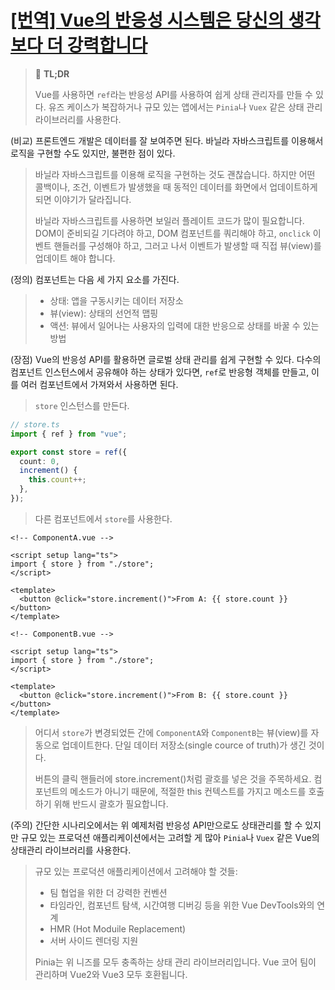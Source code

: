 # [[번역] Vue의 반응성 시스템은 당신의 생각보다 더 강력합니다](https://velog.io/@jonghunbok/%EB%B2%88%EC%97%AD-Vue%EC%9D%98-%EB%B0%98%EC%9D%91%EC%84%B1-%EC%8B%9C%EC%8A%A4%ED%85%9C%EC%9D%80-%EB%8B%B9%EC%8B%A0%EC%9D%98-%EC%83%9D%EA%B0%81%EB%B3%B4%EB%8B%A4-%EB%8D%94-%EA%B0%95%EB%A0%A5%ED%95%A9%EB%8B%88%EB%8B%A4)

> 🚀 **TL;DR**
>
> Vue를 사용하면 `ref`라는 반응성 API를 사용하여 쉽게 상태 관리자를 만들 수 있다. 유즈 케이스가 복잡하거나 규모 있는 앱에서는 `Pinia`나 `Vuex` 같은 상태 관리 라이브러리를 사용한다.

(비교) 프론트엔드 개발은 데이터를 잘 보여주면 된다. 바닐라 자바스크립트를 이용해서 로직을 구현할 수도 있지만, 불편한 점이 있다.

> 바닐라 자바스크립트를 이용해 로직을 구현하는 것도 괜찮습니다. 하지만 어떤 콜백이나, 조건, 이벤트가 발생했을 때 동적인 데이터를 화면에서 업데이트하게 되면 이야기가 달라집니다.
>
> 바닐라 자바스크립트를 사용하면 보일러 플레이트 코드가 많이 필요합니다. DOM이 준비되길 기다려야 하고, DOM 컴포넌트를 쿼리해야 하고, `onclick` 이벤트 핸들러를 구성해야 하고, 그러고 나서 이벤트가 발생할 때 직접 뷰(view)를 업데이트 해야 합니다.

(정의) 컴포넌트는 다음 세 가지 요소를 가진다.

> - 상태: 앱을 구동시키는 데이터 저장소
> - 뷰(view): 상태의 선언적 맵핑
> - 액션: 뷰에서 일어나는 사용자의 입력에 대한 반응으로 상태를 바꿀 수 있는 방법

(장점) Vue의 반응성 API를 활용하면 글로벌 상태 관리를 쉽게 구현할 수 있다. 다수의 컴포넌트 인스턴스에서 공유해야 하는 상태가 있다면, `ref`로 반응형 객체를 만들고, 이를 여러 컴포넌트에서 가져와서 사용하면 된다.

> `store` 인스턴스를 만든다.

```ts
// store.ts
import { ref } from "vue";

export const store = ref({
  count: 0,
  increment() {
    this.count++;
  },
});
```

> 다른 컴포넌트에서 `store`를 사용한다.

```vue
<!-- ComponentA.vue -->

<script setup lang="ts">
import { store } from "./store";
</script>

<template>
  <button @click="store.increment()">From A: {{ store.count }}</button>
</template>
```

```vue
<!-- ComponentB.vue -->

<script setup lang="ts">
import { store } from "./store";
</script>

<template>
  <button @click="store.increment()">From B: {{ store.count }}</button>
</template>
```

> 어디서 `store`가 변경되었든 간에 `ComponentA`와 `ComponentB`는 뷰(view)를 자동으로 업데이트한다. 단일 데이터 저장소(single cource of truth)가 생긴 것이다.
>
> 버튼의 클릭 핸들러에 store.increment()처럼 괄호를 넣은 것을 주목하세요. 컴포넌트의 메소드가 아니기 때문에, 적절한 this 컨텍스트를 가지고 메소드를 호출하기 위해 반드시 괄호가 필요합니다.

(주의) 간단한 시나리오에서는 위 예제처럼 반응성 API만으로도 상태관리를 할 수 있지만 규모 있는 프로덕션 애플리케이션에서는 고려할 게 많아 `Pinia`나 `Vuex` 같은 Vue의 상태관리 라이브러리를 사용한다.

> 규모 있는 프로덕션 애플리케이션에서 고려해야 할 것들:
>
> - 팀 협업을 위한 더 강력한 컨벤션
> - 타임라인, 컴포넌트 탐색, 시간여행 디버깅 등을 위한 Vue DevTools와의 연계
> - HMR (Hot Moduile Replacement)
> - 서버 사이드 렌더링 지원
>
> Pinia는 위 니즈를 모두 충족하는 상태 관리 라이브러리입니다. Vue 코어 팀이 관리하며 Vue2와 Vue3 모두 호환됩니다.
